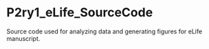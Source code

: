 # P2ry1_eLife_SourceCode
Source code used for analyzing data and generating figures for eLife manuscript.
